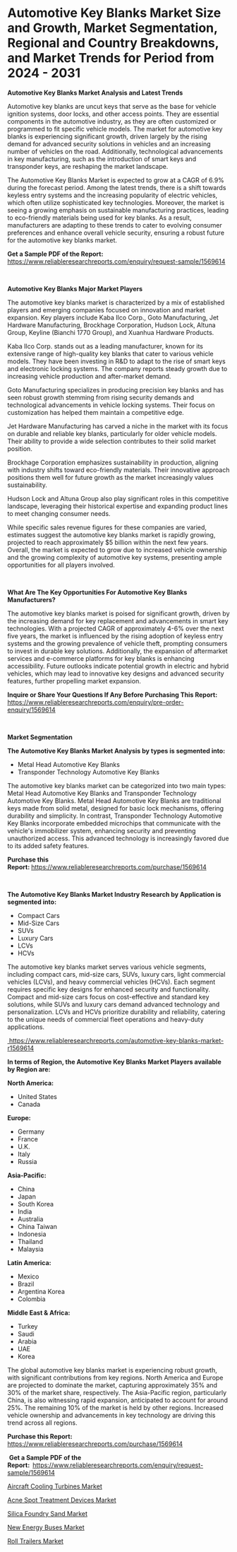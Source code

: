 <p><h1>Automotive Key Blanks Market Size and Growth, Market Segmentation, Regional and Country Breakdowns, and Market Trends for Period from 2024 -  2031</h1></p><p><strong>Automotive Key Blanks Market Analysis and Latest Trends</strong></p>
<p><p>Automotive key blanks are uncut keys that serve as the base for vehicle ignition systems, door locks, and other access points. They are essential components in the automotive industry, as they are often customized or programmed to fit specific vehicle models. The market for automotive key blanks is experiencing significant growth, driven largely by the rising demand for advanced security solutions in vehicles and an increasing number of vehicles on the road. Additionally, technological advancements in key manufacturing, such as the introduction of smart keys and transponder keys, are reshaping the market landscape.</p><p>The Automotive Key Blanks Market is expected to grow at a CAGR of 6.9% during the forecast period. Among the latest trends, there is a shift towards keyless entry systems and the increasing popularity of electric vehicles, which often utilize sophisticated key technologies. Moreover, the market is seeing a growing emphasis on sustainable manufacturing practices, leading to eco-friendly materials being used for key blanks. As a result, manufacturers are adapting to these trends to cater to evolving consumer preferences and enhance overall vehicle security, ensuring a robust future for the automotive key blanks market.</p></p>
<p><strong>Get a Sample PDF of the Report:&nbsp;</strong> <a href="https://www.reliableresearchreports.com/enquiry/request-sample/1569614?utm_campaign=31&utm_medium=2&utm_source=Github&utm_content=ia&utm_term=14102024&utm_id=automotive-key-blanks">https://www.reliableresearchreports.com/enquiry/request-sample/1569614</a></p>
<p>&nbsp;</p>
<p><strong>Automotive Key Blanks Major Market Players</strong></p>
<p><p>The automotive key blanks market is characterized by a mix of established players and emerging companies focused on innovation and market expansion. Key players include Kaba Ilco Corp., Goto Manufacturing, Jet Hardware Manufacturing, Brockhage Corporation, Hudson Lock, Altuna Group, Keyline (Bianchi 1770 Group), and Xuanhua Hardware Products.</p><p>Kaba Ilco Corp. stands out as a leading manufacturer, known for its extensive range of high-quality key blanks that cater to various vehicle models. They have been investing in R&D to adapt to the rise of smart keys and electronic locking systems. The company reports steady growth due to increasing vehicle production and after-market demand.</p><p>Goto Manufacturing specializes in producing precision key blanks and has seen robust growth stemming from rising security demands and technological advancements in vehicle locking systems. Their focus on customization has helped them maintain a competitive edge.</p><p>Jet Hardware Manufacturing has carved a niche in the market with its focus on durable and reliable key blanks, particularly for older vehicle models. Their ability to provide a wide selection contributes to their solid market position.</p><p>Brockhage Corporation emphasizes sustainability in production, aligning with industry shifts toward eco-friendly materials. Their innovative approach positions them well for future growth as the market increasingly values sustainability.</p><p>Hudson Lock and Altuna Group also play significant roles in this competitive landscape, leveraging their historical expertise and expanding product lines to meet changing consumer needs.</p><p>While specific sales revenue figures for these companies are varied, estimates suggest the automotive key blanks market is rapidly growing, projected to reach approximately $5 billion within the next few years. Overall, the market is expected to grow due to increased vehicle ownership and the growing complexity of automotive key systems, presenting ample opportunities for all players involved.</p></p>
<p>&nbsp;</p>
<p><strong>What Are The Key Opportunities For Automotive Key Blanks Manufacturers?</strong></p>
<p><p>The automotive key blanks market is poised for significant growth, driven by the increasing demand for key replacement and advancements in smart key technologies. With a projected CAGR of approximately 4-6% over the next five years, the market is influenced by the rising adoption of keyless entry systems and the growing prevalence of vehicle theft, prompting consumers to invest in durable key solutions. Additionally, the expansion of aftermarket services and e-commerce platforms for key blanks is enhancing accessibility. Future outlooks indicate potential growth in electric and hybrid vehicles, which may lead to innovative key designs and advanced security features, further propelling market expansion.</p></p>
<p><strong>Inquire or Share Your Questions If Any Before Purchasing This Report:</strong> <a href="https://www.reliableresearchreports.com/enquiry/pre-order-enquiry/1569614?utm_campaign=31&utm_medium=2&utm_source=Github&utm_content=ia&utm_term=14102024&utm_id=automotive-key-blanks">https://www.reliableresearchreports.com/enquiry/pre-order-enquiry/1569614</a></p>
<p>&nbsp;</p>
<p><strong>Market Segmentation</strong></p>
<p><strong>The Automotive Key Blanks Market Analysis by types is segmented into:</strong></p>
<p><ul><li>Metal Head Automotive Key Blanks</li><li>Transponder Technology Automotive Key Blanks</li></ul></p>
<p><p>The automotive key blanks market can be categorized into two main types: Metal Head Automotive Key Blanks and Transponder Technology Automotive Key Blanks. Metal Head Automotive Key Blanks are traditional keys made from solid metal, designed for basic lock mechanisms, offering durability and simplicity. In contrast, Transponder Technology Automotive Key Blanks incorporate embedded microchips that communicate with the vehicle's immobilizer system, enhancing security and preventing unauthorized access. This advanced technology is increasingly favored due to its added safety features.</p></p>
<p><strong>Purchase this Report:&nbsp;</strong><a href="https://www.reliableresearchreports.com/purchase/1569614?utm_campaign=31&utm_medium=2&utm_source=Github&utm_content=ia&utm_term=14102024&utm_id=automotive-key-blanks">https://www.reliableresearchreports.com/purchase/1569614</a></p>
<p>&nbsp;</p>
<p><strong>The Automotive Key Blanks Market Industry Research by Application is segmented into:</strong></p>
<p><ul><li>Compact Cars</li><li>Mid-Size Cars</li><li>SUVs</li><li>Luxury Cars</li><li>LCVs</li><li>HCVs</li></ul></p>
<p><p>The automotive key blanks market serves various vehicle segments, including compact cars, mid-size cars, SUVs, luxury cars, light commercial vehicles (LCVs), and heavy commercial vehicles (HCVs). Each segment requires specific key designs for enhanced security and functionality. Compact and mid-size cars focus on cost-effective and standard key solutions, while SUVs and luxury cars demand advanced technology and personalization. LCVs and HCVs prioritize durability and reliability, catering to the unique needs of commercial fleet operations and heavy-duty applications.</p></p>
<p><a href="https://www.reliableresearchreports.com/automotive-key-blanks-market-r1569614?utm_campaign=31&utm_medium=2&utm_source=Github&utm_content=ia&utm_term=14102024&utm_id=automotive-key-blanks">&nbsp;https://www.reliableresearchreports.com/automotive-key-blanks-market-r1569614</a></p>
<p><strong>In terms of Region, the Automotive Key Blanks Market Players available by Region are:</strong></p>
<p>
    <p> <strong> North America: </strong>
        <ul>
            <li>United States</li>
            <li>Canada</li>
        </ul>
        </p> 
    <p> <strong> Europe: </strong>
        <ul>
            <li>Germany</li>
            <li>France</li>
            <li>U.K.</li>
            <li>Italy</li>
            <li>Russia</li>
        </ul>
        </p> 
    <p> <strong> Asia-Pacific: </strong>
        <ul>
            <li>China</li>
            <li>Japan</li>
            <li>South Korea</li>
            <li>India</li>
            <li>Australia</li>
            <li>China Taiwan</li>
            <li>Indonesia</li>
            <li>Thailand</li>
            <li>Malaysia</li>
        </ul>
        </p> 
    <p> <strong> Latin America: </strong>
        <ul>
            <li>Mexico</li>
            <li>Brazil</li>
            <li>Argentina Korea</li>
            <li>Colombia</li>
        </ul>
        </p> 
    <p> <strong> Middle East & Africa: </strong>
        <ul>
            <li>Turkey</li>
            <li>Saudi</li>
            <li>Arabia</li>
            <li>UAE</li>
            <li>Korea</li>
        </ul>
    </p>
    </p>
<p><p>The global automotive key blanks market is experiencing robust growth, with significant contributions from key regions. North America and Europe are projected to dominate the market, capturing approximately 35% and 30% of the market share, respectively. The Asia-Pacific region, particularly China, is also witnessing rapid expansion, anticipated to account for around 25%. The remaining 10% of the market is held by other regions. Increased vehicle ownership and advancements in key technology are driving this trend across all regions.</p></p>
<p><strong>Purchase this Report: </strong><a href="https://www.reliableresearchreports.com/purchase/1569614?utm_campaign=31&utm_medium=2&utm_source=Github&utm_content=ia&utm_term=14102024&utm_id=automotive-key-blanks">https://www.reliableresearchreports.com/purchase/1569614</a></p>
<p>&nbsp;<strong>Get a Sample PDF of the Report:&nbsp;&nbsp;</strong><a href="https://www.reliableresearchreports.com/enquiry/request-sample/1569614?utm_campaign=31&utm_medium=2&utm_source=Github&utm_content=ia&utm_term=14102024&utm_id=automotive-key-blanks">https://www.reliableresearchreports.com/enquiry/request-sample/1569614</a></p>
<p><strong></strong></p>
<p><p><a href="https://github.com/cristy9x9bur/Market-Research-Report-List-1/blob/main/aircraft-cooling-turbines-market.md?utm_campaign=31&utm_medium=2&utm_source=Github&utm_content=ia&utm_term=14102024&utm_id=automotive-key-blanks">Aircraft Cooling Turbines Market</a></p><p><a href="https://www.linkedin.com/pulse/unlocking-growth-potential-strategic-analysis-acne-spot-treatment-wienc?trk=public_post_embed_feed-article-content&utm_campaign=31&utm_medium=2&utm_source=Github&utm_content=ia&utm_term=14102024&utm_id=automotive-key-blanks">Acne Spot Treatment Devices Market</a></p><p><a href="https://www.linkedin.com/pulse/silica-foundry-sand-market-evolution-future-outlook-forecasting-8rqac?trk=public_post_embed_feed-article-content&utm_campaign=31&utm_medium=2&utm_source=Github&utm_content=ia&utm_term=14102024&utm_id=automotive-key-blanks">Silica Foundry Sand Market</a></p><p><a href="https://www.linkedin.com/pulse/new-energy-buses-market-revolution-2024-2031-trends-shaping-next-wy9cc?trk=public_post_embed_feed-article-content&utm_campaign=31&utm_medium=2&utm_source=Github&utm_content=ia&utm_term=14102024&utm_id=automotive-key-blanks">New Energy Buses Market</a></p><p><a href="https://github.com/MonroeBullock54/Market-Research-Report-List-1/blob/main/roll-trailers-market.md?utm_campaign=31&utm_medium=2&utm_source=Github&utm_content=ia&utm_term=14102024&utm_id=automotive-key-blanks">Roll Trailers Market</a></p></p>
